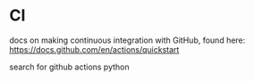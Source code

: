 # CI

docs on making continuous integration with GitHub, found here:
https://docs.github.com/en/actions/quickstart

search for github actions python
